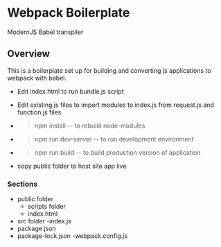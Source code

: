 # Webpack Boilerplate 
  ModernJS Babel transpiler  

## Overview
  This is a boilerplate set up for building and converting js applications to webpack with babel.  
  - Edit index.html to run bundle.js script

  - Edit existing js files to import modules to index.js from request.js and function.js files

  - >npm install -- to rebuild node-modules
  - >npm run dev-server -- to run development environment
  - >npm run build -- to build production version of application

  - copy public folder to host site app live

### Sections

- public folder
  - scripts folder
  - index.html
- src folder
  -index.js
- package.json
- package-lock.json
-webpack.config.js
